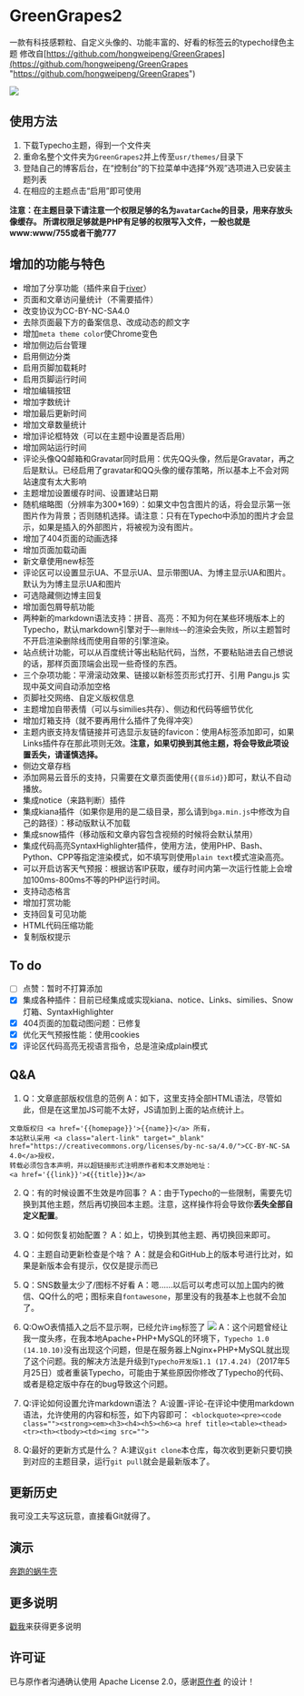 # GreenGrapes2
一款有科技感颗粒、自定义头像的、功能丰富的、好看的标签云的typecho绿色主题
修改自[https://github.com/hongweipeng/GreenGrapes](https://github.com/hongweipeng/GreenGrapes "https://github.com/hongweipeng/GreenGrapes")

![](http://i.imgur.com/dD8mg7T.png)

## 使用方法 ##
1. 下载Typecho主题，得到一个文件夹
2. 重命名整个文件夹为`GreenGrapes2`并上传至`usr/themes/`目录下
3. 登陆自己的博客后台，在“控制台”的下拉菜单中选择“外观”选项进入已安装主题列表
4. 在相应的主题点击“启用”即可使用

**注意：在主题目录下请注意一个权限足够的名为`avatarCache`的目录，用来存放头像缓存。
所谓权限足够就是PHP有足够的权限写入文件，一般也就是www:www/755或者干脆777**

## 增加的功能与特色 ##
* 增加了分享功能（插件来自于[river](https://github.com/revir/need-more-share2)）
* 页面和文章访问量统计（不需要插件）
* 改变协议为CC-BY-NC-SA4.0
* 去除页面最下方的备案信息、改成动态的颜文字
* 增加`meta theme color`使Chrome变色
* 增加侧边后台管理
* 启用侧边分类
* 启用页脚加载耗时
* 启用页脚运行时间
* 增加编辑按钮
* 增加字数统计
* 增加最后更新时间
* 增加文章数量统计
* 增加评论框特效（可以在主题中设置是否启用）
* 增加网站运行时间
* 评论头像QQ邮箱和Gravatar同时启用：优先QQ头像，然后是Gravatar，再之后是默认。已经启用了gravatar和QQ头像的缓存策略，所以基本上不会对网站速度有太大影响
* 主题增加设置缓存时间、设置建站日期
* 随机缩略图（分辨率为300*169）：如果文中包含图片的话，将会显示第一张图片作为背景；否则随机选择。请注意：只有在Typecho中添加的图片才会显示，如果是插入的外部图片，将被视为没有图片。
* 增加了404页面的动画选择
* 增加页面加载动画
* 新文章使用new标签
* 评论区可以设置显示UA、不显示UA、显示带图UA、为博主显示UA和图片。默认为为博主显示UA和图片
* 可选隐藏侧边博主回复
* 增加面包屑导航功能
* 两种新的markdown语法支持：拼音、高亮：不知为何在某些环境版本上的Typecho，默认markdown引擎对于`~~删除线~~`的渲染会失败，所以主题暂时不开启渲染删除线而使用自带的引擎渲染。
* 站点统计功能，可以从百度统计等出粘贴代码，当然，不要粘贴进去自己想说的话，那样页面顶端会出现一些奇怪的东西。
* 三个杂项功能：平滑滚动效果、链接以新标签页形式打开、引用 Pangu.js 实现中英文间自动添加空格
* 页脚社交网络、自定义版权信息
* 主题增加自带表情（可以与similies共存）、侧边和代码等细节优化
* 增加灯箱支持（就不要再用什么插件了免得冲突）
* 主题内嵌支持友情链接并可选显示友链的favicon：使用A标签添加即可，如果Links插件存在那此项则无效。**注意，如果切换到其他主题，将会导致此项设置丢失，请谨慎选择。**
* 侧边文章存档
* 添加网易云音乐的支持，只需要在文章页面使用`{{音乐id}}`即可，默认不自动播放。
* 集成notice（来路判断）插件
* 集成kiana插件（如果你是用的是二级目录，那么请到`bga.min.js`中修改为自己的路径）：移动版默认不加载
* 集成snow插件（移动版和文章内容包含视频的时候将会默认禁用）
* 集成代码高亮SyntaxHighlighter插件，使用方法，使用PHP、Bash、Python、CPP等指定渲染模式，如不填写则使用`plain text`模式渲染高亮。
* 可以开启访客天气预报：根据访客IP获取，缓存时间内第一次运行性能上会增加100ms-800ms不等的PHP运行时间。
* 支持动态格言
* 增加打赏功能
* 支持回复可见功能
* HTML代码压缩功能
* 复制版权提示
## To do ##
- [ ] 点赞：暂时不打算添加
- [x] 集成各种插件：目前已经集成或实现kiana、notice、Links、similies、Snow灯箱、SyntaxHighlighter
- [x] 404页面的加载动图问题：已修复
- [x] 优化天气预报性能：使用cookies
- [x] 评论区代码高亮无视语言指令，总是渲染成plain模式

## Q&A ##
1. Q：文章底部版权信息的范例
A：如下，这里支持全部HTML语法，尽管如此，但是在这里加JS可能不太好，JS请加到上面的站点统计上。
```
文章版权归 <a href='{{homepage}}'>{{name}}</a> 所有，
本站默认采用 <a class="alert-link" target="_blank" href="https://creativecommons.org/licenses/by-nc-sa/4.0/">CC-BY-NC-SA 4.0</a>授权，
转载必须包含本声明，并以超链接形式注明原作者和本文原始地址：
<a href='{{link}}'>《{{title}}》</a>
```
2. Q：有的时候设置不生效是咋回事？
A：由于Typecho的一些限制，需要先切换到其他主题，然后再切换回本主题。注意，这样操作将会导致你**丢失全部自定义配置**。

3. Q：如何恢复初始配置？
A：如上，切换到其他主题、再切换回来即可。

4. Q：主题自动更新检查是个啥？
A：就是会和GitHub上的版本号进行比对，如果是新版本会有提示，仅仅是提示而已

5. Q：SNS数量太少了/图标不好看
A：嗯……以后可以考虑可以加上国内的微信、QQ什么的吧；图标来自`fontawesone`，那里没有的我基本上也就不会加了。

6. Q:OwO表情插入之后不显示啊，已经允许`img`标签了
![](http://i.imgur.com/8Ddj9BK.png)
A：这个问题曾经让我一度头疼，在我本地Apache+PHP+MySQL的环境下，`Typecho 1.0 (14.10.10)`没有出现这个问题，但是在服务器上Nginx+PHP+MySQL就出现了这个问题。我的解决方法是升级到`Typecho开发版1.1 (17.4.24)`（2017年5月25日）或者重装Typecho，可能由于某些原因你修改了Typecho的代码、或者是稳定版中存在的bug导致这个问题。
7. Q:评论如何设置允许markdown语法？
A:设置-评论-在评论中使用markdown语法，允许使用的内容和标签，如下内容即可：
`<blockquote><pre><code class=""><strong><em><h3><h4><h5><h6><a href title><table><thead><tr><th><tbody><td><img src="">`
8. Q:最好的更新方式是什么？
A:建议`git clone`本仓库，每次收到更新只要切换到对应的主题目录，运行`git pull`就会是最新版本了。

## 更新历史 ##
我可没工夫写这玩意，直接看Git就得了。

## 演示 ##
[奔跑的蜗牛壳](https://www.mingyueli.com)

## 更多说明 ##

[戳我](https://www.bennythink.com/greengrapes2.html)来获得更多说明

## 许可证 ##
已与原作者沟通确认使用 Apache License 2.0，感谢[原作者](https://github.com/hongweipeng/GreenGrapes) 的设计！
